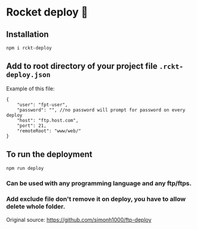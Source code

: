# Rocket deploy 🚀

## Installation
```
npm i rckt-deploy
```

## Add to root directory of your project file `.rckt-deploy.json`
Example of this file:
```
{
    "user": "fpt-user",
    "password": "", //no password will prompt for password on every deploy
    "host": "ftp.host.com",
    "port": 21,
    "remoteRoot": "www/web/"
}
```

## To run the deployment
```
npm run deploy
```

### Can be used with any programming language and any ftp/ftps.

### Add exclude file don't remove it on deploy, you have to allow delete whole folder.

Original source: https://github.com/simonh1000/ftp-deploy
